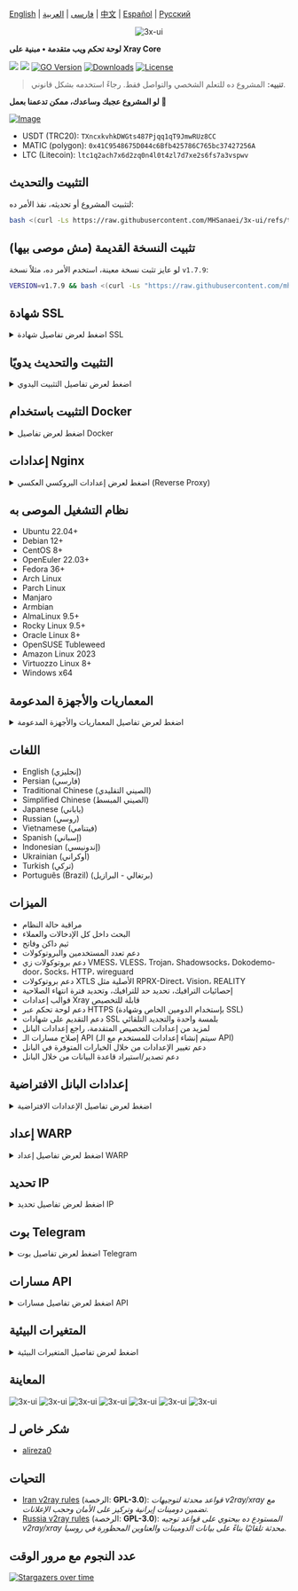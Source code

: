 [English](/README.md) | [فارسی](/README.fa_IR.md) | [العربية](/README.ar_EG.md) |  [中文](/README.zh_CN.md) | [Español](/README.es_ES.md) | [Русский](/README.ru_RU.md)

<p align="center">
  <picture>
    <source media="(prefers-color-scheme: dark)" srcset="./media/3x-ui-dark.png">
    <img alt="3x-ui" src="./media/3x-ui-light.png">
  </picture>
</p>

**لوحة تحكم ويب متقدمة • مبنية على Xray Core**

[![](https://img.shields.io/github/v/release/mhsanaei/3x-ui.svg)](https://github.com/MHSanaei/3x-ui/releases)
[![](https://img.shields.io/github/actions/workflow/status/mhsanaei/3x-ui/release.yml.svg)](#)
[![GO Version](https://img.shields.io/github/go-mod/go-version/mhsanaei/3x-ui.svg)](#)
[![Downloads](https://img.shields.io/github/downloads/mhsanaei/3x-ui/total.svg)](#)
[![License](https://img.shields.io/badge/license-GPL%20V3-blue.svg?longCache=true)](https://www.gnu.org/licenses/gpl-3.0.en.html)

> **تنبيه:** المشروع ده للتعلم الشخصي والتواصل فقط. رجاءً استخدمه بشكل قانوني.

**لو المشروع عجبك وساعدك، ممكن تدعمنا بعمل** :star2:

<p align="left">
  <a href="https://buymeacoffee.com/mhsanaei" target="_blank">
    <img src="./media/buymeacoffe.png" alt="Image">
  </a>
</p>

- USDT (TRC20): `TXncxkvhkDWGts487Pjqq1qT9JmwRUz8CC`
- MATIC (polygon): `0x41C9548675D044c6Bfb425786C765bc37427256A`
- LTC (Litecoin): `ltc1q2ach7x6d2zq0n4l0t4zl7d7xe2s6fs7a3vspwv`

## التثبيت والتحديث

لتثبيت المشروع أو تحديثه، نفذ الأمر ده:
```bash
bash <(curl -Ls https://raw.githubusercontent.com/MHSanaei/3x-ui/refs/tags/v2.6.0/install.sh)
```

## تثبيت النسخة القديمة (مش موصى بيها)

لو عايز تثبت نسخة معينة، استخدم الأمر ده، مثلاً نسخة `v1.7.9`:
```bash
VERSION=v1.7.9 && bash <(curl -Ls "https://raw.githubusercontent.com/mhsanaei/3x-ui/$VERSION/install.sh") $VERSION
```

## شهادة SSL

<details>
  <summary>اضغط لعرض تفاصيل شهادة SSL</summary>

### ACME

عشان تدير شهادات SSL باستخدام ACME:

1. تأكد إن الدومين بتاعك متربط صح بالسيرفر.
2. شغّل أمر `x-ui` في الترمينال واختار خيار "إدارة شهادات SSL".
3. هتلاقي الخيارات دي:
   - **Get SSL:** الحصول على شهادة SSL.
   - **Revoke:** إلغاء شهادة SSL موجودة.
   - **Force Renew:** تجديد شهادة SSL بالقوة.
   - **Show Existing Domains:** عرض كل شهادات الدومين المتوفرة على السيرفر.
   - **Set Certificate Paths for the Panel:** تعيين مسارات الشهادة عشان البانل يستخدمها.

### Certbot

لتثبيت واستخدام Certbot:
```sh
apt-get install certbot -y
certbot certonly --standalone --agree-tos --register-unsafely-without-email -d yourdomain.com
certbot renew --dry-run
```

### Cloudflare

السكريبت بتاع الإدارة فيه آلية مدمجة للتقديم على شهادة SSL من خلال Cloudflare. عشان تستخدمها، هتحتاج:
- بريد إلكتروني مسجل على Cloudflare.
- الـ Global API Key بتاع Cloudflare.
- الدومين لازم يكون مربوط للسيرفر الحالي عن طريق Cloudflare.

**كيفية الحصول على Global API Key من Cloudflare:**

1. شغّل أمر `x-ui` في الترمينال واختار "Cloudflare SSL Certificate".
2. ادخل على [Cloudflare API Tokens](https://dash.cloudflare.com/profile/api-tokens).
3. دوس على "View Global API Key" (شوف الصورة التوضيحية):
   ![](media/APIKey1.PNG)
4. يمكن تحتاج تعيد تسجيل الدخول، وبعدها هتظهر الـ API Key (شوف الصورة التوضيحية):
   ![](media/APIKey2.png)

عند الاستخدام، ادخل اسم الدومين، البريد الإلكتروني، وAPI Key. المخطط كالتالي:
   ![](media/DetailEnter.png)

</details>

## التثبيت والتحديث يدويًا

<details>
  <summary>اضغط لعرض تفاصيل التثبيت اليدوي</summary>

#### الاستخدام

1. لتحميل أحدث نسخة من الباكدج المظغوطة مباشرة على السيرفر، نفذ الأمر التالي:
```sh
ARCH=$(uname -m)
case "${ARCH}" in
  x86_64 | x64 | amd64) XUI_ARCH="amd64" ;;
  i*86 | x86) XUI_ARCH="386" ;;
  armv8* | armv8 | arm64 | aarch64) XUI_ARCH="arm64" ;;
  armv7* | armv7) XUI_ARCH="armv7" ;;
  armv6* | armv6) XUI_ARCH="armv6" ;;
  armv5* | armv5) XUI_ARCH="armv5" ;;
  s390x) echo 's390x' ;;
  *) XUI_ARCH="amd64" ;;
esac

wget https://github.com/MHSanaei/3x-ui/releases/latest/download/x-ui-linux-${XUI_ARCH}.tar.gz
```

2. بعد تحميل الباكدج، نفذ الأوامر دي للتثبيت أو التحديث:
```sh
ARCH=$(uname -m)
case "${ARCH}" in
  x86_64 | x64 | amd64) XUI_ARCH="amd64" ;;
  i*86 | x86) XUI_ARCH="386" ;;
  armv8* | armv8 | arm64 | aarch64) XUI_ARCH="arm64" ;;
  armv7* | armv7) XUI_ARCH="armv7" ;;
  armv6* | armv6) XUI_ARCH="armv6" ;;
  armv5* | armv5) XUI_ARCH="armv5" ;;
  s390x) echo 's390x' ;;
  *) XUI_ARCH="amd64" ;;
esac

cd /root/
rm -rf x-ui/ /usr/local/x-ui/ /usr/bin/x-ui
tar zxvf x-ui-linux-${XUI_ARCH}.tar.gz
chmod +x x-ui/x-ui x-ui/bin/xray-linux-* x-ui/x-ui.sh
cp x-ui/x-ui.sh /usr/bin/x-ui
cp -f x-ui/x-ui.service /etc/systemd/system/
mv x-ui/ /usr/local/
systemctl daemon-reload
systemctl enable x-ui
systemctl restart x-ui
```

</details>

## التثبيت باستخدام Docker

<details>
  <summary>اضغط لعرض تفاصيل Docker</summary>

#### الاستخدام

1. **تثبيت Docker:**
   ```sh
   bash <(curl -sSL https://get.docker.com)
   ```

2. **نسخ مستودع المشروع:**
   ```sh
   git clone https://github.com/MHSanaei/3x-ui.git
   cd 3x-ui
   ```

3. **تشغيل الخدمة:**
   ```sh
   docker compose up -d
   ```
   ممكن تضيف الخيار ```--pull always``` عشان Docker يسحب أحدث صورة لو موجودة. (راجع [مستندات Docker](https://docs.docker.com/reference/cli/docker/container/run/#pull) للمزيد من التفاصيل).

   **أو**
   ```sh
   docker run -itd \
      -e XRAY_VMESS_AEAD_FORCED=false \
      -v $PWD/db/:/etc/x-ui/ \
      -v $PWD/cert/:/root/cert/ \
      --network=host \
      --restart=unless-stopped \
      --name 3x-ui \
      ghcr.io/mhsanaei/3x-ui:latest
   ```

4. **التحديث إلى أحدث نسخة:**
   ```sh
   cd 3x-ui
   docker compose down
   docker compose pull 3x-ui
   docker compose up -d
   ```

5. **إزالة 3x-ui من Docker:**
   ```sh
   docker stop 3x-ui
   docker rm 3x-ui
   cd --
   rm -r 3x-ui
   ```

</details>

## إعدادات Nginx

<details>
  <summary>اضغط لعرض إعدادات البروكسي العكسي (Reverse Proxy)</summary>

#### Reverse Proxy باستخدام Nginx
```nginx
location / {
    proxy_set_header X-Forwarded-For $proxy_add_x_forwarded_for;
    proxy_set_header X-Forwarded-Proto $scheme;
    proxy_set_header Host $http_host;
    proxy_set_header X-Real-IP $remote_addr;
    proxy_set_header Range $http_range;
    proxy_set_header If-Range $http_if_range; 
    proxy_redirect off;
    proxy_pass http://127.0.0.1:2053;
}
```

#### استخدام Nginx مع sub-path
- تأكد إن "URI Path" في إعدادات `/sub` للبانل متطابق.
- لازم يكون رابط `url` في إعدادات البانل منتهي بـ `/`.

```nginx
location /sub {
    proxy_set_header X-Forwarded-For $proxy_add_x_forwarded_for;
    proxy_set_header X-Forwarded-Proto $scheme;
    proxy_set_header Host $http_host;
    proxy_set_header X-Real-IP $remote_addr;
    proxy_set_header Range $http_range;
    proxy_set_header If-Range $http_if_range; 
    proxy_redirect off;
    proxy_pass http://127.0.0.1:2053;
}
```
</details>

## نظام التشغيل الموصى به

- Ubuntu 22.04+
- Debian 12+
- CentOS 8+
- OpenEuler 22.03+
- Fedora 36+
- Arch Linux
- Parch Linux
- Manjaro
- Armbian
- AlmaLinux 9.5+
- Rocky Linux 9.5+
- Oracle Linux 8+
- OpenSUSE Tubleweed
- Amazon Linux 2023
- Virtuozzo Linux 8+
- Windows x64

## المعماريات والأجهزة المدعومة

<details>
  <summary>اضغط لعرض تفاصيل المعماريات والأجهزة المدعومة</summary>

منصتنا بتدعم مجموعة متنوعة من المعماريات والأجهزة عشان تناسب بيئات مختلفة. أبرز المعماريات هي:

- **amd64:** المعمارية القياسية للكمبيوترات الشخصية والسيرفرات.
- **x86 / i386:** مستخدمة على نطاق واسع في أجهزة الديسكتوب واللاب توب.
- **armv8 / arm64 / aarch64:** موجهة للأجهزة المحمولة والمضمنة زي Raspberry Pi 4, Raspberry Pi 3, Raspberry Pi Zero 2/Zero 2 W, Orange Pi 3 LTS، وغيرها.
- **armv7 / arm / arm32:** للأجهزة المحمولة والأجهزة المضمنة القديمة، مثل Orange Pi Zero LTS, Orange Pi PC Plus, Raspberry Pi 2.
- **armv6 / arm / arm32:** للأجهزة المضمنة القديمة جداً، زي Raspberry Pi 1, Raspberry Pi Zero/Zero W.
- **armv5 / arm / arm32:** معمارية أقدم مرتبطة بالأنظمة المضمنة القديمة.
- **s390x:** مستخدمة في الحواسيب الرئيسية من IBM وتوفر أداء عالي واعتمادية للمشاريع الكبيرة.
</details>

## اللغات

- English (إنجليزي)  
- Persian (فارسي)  
- Traditional Chinese (الصيني التقليدي)  
- Simplified Chinese (الصيني المبسط)  
- Japanese (ياباني)  
- Russian (روسي)  
- Vietnamese (فيتنامي)  
- Spanish (إسباني)  
- Indonesian (إندونيسي)  
- Ukrainian (أوكراني)  
- Turkish (تركي)  
- Português (Brazil) (برتغالي - البرازيل)

## الميزات

- مراقبة حالة النظام
- البحث داخل كل الإدخالات والعملاء
- ثيم داكن وفاتح
- دعم تعدد المستخدمين والبروتوكولات
- دعم بروتوكولات زي VMESS، VLESS، Trojan، Shadowsocks، Dokodemo-door، Socks، HTTP، wireguard
- دعم بروتوكولات XTLS الأصلية مثل RPRX-Direct، Vision، REALITY
- إحصائيات الترافيك، تحديد حد للترافيك، وتحديد فترة انتهاء الصلاحية
- قوالب إعدادات Xray قابلة للتخصيص
- دعم لوحة تحكم عبر HTTPS (بإستخدام الدومين الخاص وشهادة SSL)
- دعم التقديم على شهادات SSL بلمسة واحدة والتجديد التلقائي
- لمزيد من إعدادات التخصيص المتقدمة، راجع إعدادات البانل
- إصلاح مسارات الـ API (سيتم إنشاء إعدادات للمستخدم مع الـ API)
- دعم تغيير الإعدادات من خلال الخيارات المتوفرة في البانل
- دعم تصدير/استيراد قاعدة البيانات من خلال البانل

## إعدادات البانل الافتراضية

<details>
  <summary>اضغط لعرض تفاصيل الإعدادات الافتراضية</summary>

### اسم المستخدم، الباسورد، البورت ومسار الويب الأساسي

لو مش هتعدل الإعدادات دي، هتتولد تلقائياً (ده مش بينطبق على Docker).

**الإعدادات الافتراضية لـ Docker:**
- **اسم المستخدم:** admin
- **الباسورد:** admin
- **البورت:** 2053

### إدارة قاعدة البيانات:

ممكن تعمل نسخ احتياطية واسترجاع لقاعدة البيانات مباشرة من البانل.

- **مسار قاعدة البيانات:**
  - `/etc/x-ui/x-ui.db`

### المسار الأساسي للويب

1. **إعادة تعيين المسار الأساسي:**
   - افتح الترمينال.
   - نفذ أمر `x-ui`.
   - اختار خيار "إعادة تعيين المسار الأساسي للويب".

2. **توليد أو تخصيص المسار:**
   - المسار هيتولد تلقائياً، أو ممكن تدخل مسار مخصص.

3. **عرض الإعدادات الحالية:**
   - لمشاهدة الإعدادات الحالية، نفذ أمر `x-ui settings` في الترمينال أو استخدم خيار "عرض الإعدادات الحالية" في البانل.

### توصية الأمان:
- لتحسين الأمان، استخدم كلمة طويلة وعشوائية في مسار URL الخاص بالبانل.

**مثال:**
- `http://ip:port/*webbasepath*/panel`
- `http://domain:port/*webbasepath*/panel`

</details>

## إعداد WARP

<details>
  <summary>اضغط لعرض تفاصيل إعداد WARP</summary>

#### الاستخدام

**لإصدارات `v2.1.0` وما بعدها:**

WARP مدمج ومش محتاج تثبيت إضافي. فعل الإعدادات المطلوبة من خلال البانل.

</details>

## تحديد IP

<details>
  <summary>اضغط لعرض تفاصيل تحديد IP</summary>

#### الاستخدام

**ملحوظة:** تحديد IP ممكن مايشتغلش صح مع IP Tunnel.

- **للإصدارات حتى `v1.6.1`:**
  - تحديد IP مدمج في البانل.

**للإصدارات `v1.7.0` وما بعدها:**

لتفعيل وظيفة تحديد IP، هتحتاج تثبيت `fail2ban` والملفات المطلوبة من خلال الخطوات دي:

1. شغل أمر `x-ui` في الترمينال واختار "إدارة تحديد IP".
2. هتلاقي الخيارات التالية:
   - **تغيير مدة الحظر:** لتعديل مدة الحظر.
   - **رفع الحظر عن الجميع:** لإلغاء كل الحظر الحالي.
   - **عرض السجلات:** لمراجعة السجلات.
   - **حالة Fail2ban:** لمراجعة حالة fail2ban.
   - **إعادة تشغيل Fail2ban:** لإعادة تشغيل خدمة fail2ban.
   - **إلغاء تثبيت Fail2ban:** لإلغاء تثبيت fail2ban مع إعداداته.

3. حدد مسار سجل الوصول على البانل من خلال ضبط `Xray Configs/log/Access log` على `./access.log` ثم احفظ وأعد تشغيل x-ui.

- **للإصدارات قبل `v2.1.3`:**
  - هتحتاج تضبط مسار سجل الوصول يدويًا في إعدادات Xray:
    ```sh
    "log": {
      "access": "./access.log",
      "dnsLog": false,
      "loglevel": "warning"
    },
    ```

- **للإصدارات `v2.1.3` وما بعدها:**
  - في خيار لضبط `access.log` مباشرة من البانل.

</details>

## بوت Telegram

<details>
  <summary>اضغط لعرض تفاصيل بوت Telegram</summary>

#### الاستخدام

تدعم لوحة التحكم إشعارات بترافيك يومي، تسجيل الدخول للبانل، نسخ احتياطية للقاعدة، حالة النظام، معلومات العملاء، وغيرها من الوظائف عن طريق بوت Telegram. عشان تستخدم البوت، لازم تضبط معلمات البوت في البانل، ومن ضمنهم:
- توكن Telegram
- ID شات الأدمن (يمكن إدخال أكثر من واحد بفواصل)
- وقت الإشعار (باستخدام صيغة cron)
- إشعار بتاريخ انتهاء الصلاحية
- إشعار حد الترافيك
- نسخ احتياطية للقاعدة
- إشعار حمل المعالج

**صيغة مرجعية:**

- `30 * * * * *` - إشعار عند الـ 30 ثانية من كل دقيقة.
- `0 */10 * * * *` - إشعار عند أول ثانية من كل 10 دقايق.
- `@hourly` - إشعار كل ساعة.
- `@daily` - إشعار يومي (في تمام منتصف الليل).
- `@weekly` - إشعار أسبوعي.
- `@every 8h` - إشعار كل 8 ساعات.

### ميزات بوت Telegram

- تقارير دورية.
- إشعارات عند تسجيل الدخول.
- إشعار عند تجاوز حمل المعالج.
- تنبيهات قبل انتهاء الصلاحية أو وصول حد الترافيك.
- دعم قوائم تقارير العملاء لو تم إضافة اسم مستخدم Telegram للمستخدم في الإعدادات.
- إمكانية البحث عن تقرير الترافيك باستخدام UUID (VMESS/VLESS) أو الباسورد (TROJAN) بشكل مجهول.
- بوت يعتمد على القوائم.
- البحث عن العملاء بالإيميل (للأدمن فقط).
- استعراض كافة الإدخالات.
- عرض حالة السيرفر.
- استعراض العملاء المستنفدين.
- استقبال النسخ الاحتياطية عند الطلب وفي التقارير الدورية.
- بوت متعدد اللغات.

### إعداد بوت Telegram

- ابدأ [Botfather](https://t.me/BotFather) في حساب Telegram بتاعك:
    ![Botfather](./media/botfather.png)

- أنشئ بوت جديد باستخدام أمر /newbot: هيسألك سؤالين، اسم للبوت واسم مستخدم (لازم ينتهي بكلمة "bot").
    ![Create new bot](./media/newbot.png)

- شغل البوت اللي أنشأته. هتلاقي رابط البوت بعد كده.
    ![token](./media/token.png)

- ادخل على البانل واضبط إعدادات بوت Telegram زي ما هو موضح:
![Panel Config](./media/panel-bot-config.png)

ادخل توكن البوت في الحقل رقم 3.
ادخل ID المستخدم في الحقل رقم 4. الحسابات اللي بالـ ID ده هيبقى ليها صلاحية الأدمن. (يمكن إدخال أكثر من واحد بفواصل)

- كيفية الحصول على ID حساب Telegram؟ استخدم [هذا البوت](https://t.me/useridinfobot). شغله وهيدي الـ ID بتاعك.
![User ID](./media/user-id.png)

</details>

## مسارات API

<details>
  <summary>اضغط لعرض تفاصيل مسارات API</summary>

#### الاستخدام

- [توثيق الـ API](https://www.postman.com/hsanaei/3x-ui/collection/q1l5l0u/3x-ui)
- `/login` مع بيانات المستخدم باستخدام `POST`: `{username: '', password: ''}` لتسجيل الدخول.
- المسار الأساسي لـ `/panel/api/inbounds` للعمليات التالية:

| الطريقة | المسار                               | الفعل                                      |
| :-----: | ------------------------------------ | ------------------------------------------ |
| `GET`   | `"/list"`                           | استرجاع كل الإدخالات                      |
| `GET`   | `"/get/:id"`                        | استرجاع إدخال بالـ id                       |
| `GET`   | `"/getClientTraffics/:email"`       | استرجاع ترافيك عميل بالإيميل                |
| `GET`   | `"/getClientTrafficsById/:id"`      | استرجاع ترافيك عميل بالـ id                 |
| `GET`   | `"/createbackup"`                   | البوت بيرسل نسخة احتياطية للأدمن            |
| `POST`  | `"/add"`                            | إضافة إدخال                               |
| `POST`  | `"/del/:id"`                        | حذف إدخال                                 |
| `POST`  | `"/update/:id"`                     | تحديث إدخال                               |
| `POST`  | `"/clientIps/:email"`               | استرجاع عنوان IP للعميل                    |
| `POST`  | `"/clearClientIps/:email"`          | مسح عنوان IP للعميل                        |
| `POST`  | `"/addClient"`                      | إضافة عميل للإدخال                        |
| `POST`  | `"/:id/delClient/:clientId"`        | حذف عميل باستخدام clientId\*              |
| `POST`  | `"/updateClient/:clientId"`         | تحديث بيانات عميل باستخدام clientId\*      |
| `POST`  | `"/:id/resetClientTraffic/:email"`   | إعادة ضبط ترافيك عميل                       |
| `POST`  | `"/resetAllTraffics"`               | إعادة ضبط الترافيك لكل الإدخالات           |
| `POST`  | `"/resetAllClientTraffics/:id"`     | إعادة ضبط ترافيك كل العملاء في إدخال معين    |
| `POST`  | `"/delDepletedClients/:id"`         | حذف العملاء المستنفدين في الإدخال (-1: الكل)  |
| `POST`  | `"/onlines"`                        | استرجاع قائمة العملاء الأونلاين (الإيميلات)   |

\*- بالنسبة لحقل `clientId`:
- استخدم `client.id` لـ VMESS و VLESS.
- استخدم `client.password` لـ TROJAN.
- استخدم `client.email` لـ Shadowsocks.

- [![Run In Postman](https://run.pstmn.io/button.svg)](https://app.getpostman.com/run-collection/5146551-dda3cab3-0e33-485f-96f9-d4262f437ac5?action=collection%2Ffork&source=rip_markdown&collection-url=entityId%3D5146551-dda3cab3-0e33-485f-96f9-d4262f437ac5%26entityType%3Dcollection%26workspaceId%3Dd64f609f-485a-4951-9b8f-876b3f917124)
</details>

## المتغيرات البيئية

<details>
  <summary>اضغط لعرض تفاصيل المتغيرات البيئية</summary>

#### الاستخدام

| المتغير          |                    النوع                      | القيمة الافتراضية   |
| ---------------- | :--------------------------------------------: | ------------------: |
| XUI_LOG_LEVEL    | `"debug"` \| `"info"` \| `"warn"` \| `"error"` | `"info"`           |
| XUI_DEBUG        |                   `boolean`                    | `false`            |
| XUI_BIN_FOLDER   |                    `string`                    | `"bin"`            |
| XUI_DB_FOLDER    |                    `string`                    | `"/etc/x-ui"`      |
| XUI_LOG_FOLDER   |                    `string`                    | `"/var/log"`       |

مثال:
```sh
XUI_BIN_FOLDER="bin" XUI_DB_FOLDER="/etc/x-ui" go build main.go
```

</details>

## المعاينة

<picture>
  <source media="(prefers-color-scheme: dark)" srcset="./media/01-overview-dark.png">
  <img alt="3x-ui" src="./media/01-overview-light.png">
</picture>
<picture>
  <source media="(prefers-color-scheme: dark)" srcset="./media/02-inbounds-dark.png">
  <img alt="3x-ui" src="./media/02-inbounds-light.png">
</picture>
<picture>
  <source media="(prefers-color-scheme: dark)" srcset="./media/03-add-inbound-dark.png">
  <img alt="3x-ui" src="./media/03-add-inbound-light.png">
</picture>
<picture>
  <source media="(prefers-color-scheme: dark)" srcset="./media/04-add-client-dark.png">
  <img alt="3x-ui" src="./media/04-add-client-light.png">
</picture>
<picture>
  <source media="(prefers-color-scheme: dark)" srcset="./media/05-settings-dark.png">
  <img alt="3x-ui" src="./media/05-settings-light.png">
</picture>
<picture>
  <source media="(prefers-color-scheme: dark)" srcset="./media/06-configs-dark.png">
  <img alt="3x-ui" src="./media/06-configs-light.png">
</picture>
<picture>
  <source media="(prefers-color-scheme: dark)" srcset="./media/07-bot-dark.png">
  <img alt="3x-ui" src="./media/07-bot-light.png">
</picture>

## شكر خاص لـ

- [alireza0](https://github.com/alireza0/)

## التحيات

- [Iran v2ray rules](https://github.com/chocolate4u/Iran-v2ray-rules) (الرخصة: **GPL-3.0**): _قواعد محدثة لتوجيهات v2ray/xray مع تضمين دومينات إيرانية وتركيز على الأمان وحجب الإعلانات._
- [Russia v2ray rules](https://github.com/runetfreedom/russia-v2ray-rules-dat) (الرخصة: **GPL-3.0**): _المستودع ده بيحتوي على قواعد توجيه v2ray/xray محدثة تلقائيًا بناءً على بيانات الدومينات والعناوين المحظورة في روسيا._

## عدد النجوم مع مرور الوقت

[![Stargazers over time](https://starchart.cc/MHSanaei/3x-ui.svg?variant=adaptive)](https://starchart.cc/MHSanaei/3x-ui)
